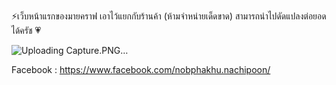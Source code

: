 ⚡เว็บหน้าแรกของมายคราฟ เอาไว้แยกกับร้านค้า (ห้ามจำหน่ายเด็ดขาด) สามารถนำไปดัดแปลงต่อยอดได้ครัช 💗

![Uploading Capture.PNG…]()

Facebook : https://www.facebook.com/nobphakhu.nachipoon/
